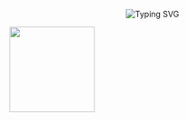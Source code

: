 <p align="center">
    <img src="https://readme-typing-svg.herokuapp.com?size=24&center=true&vCenter=true&width=500&color=36B4A6&lines=print('Hello,+World!');print('Welcome+to+my+GitHub');What+should+I+write+here?" alt="Typing SVG">
</p>

<img src="https://avatars.githubusercontent.com/u/189695649?v=4" width="150">
